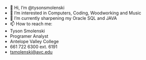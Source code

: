 - 👋 Hi, I’m @tysonsmolenski
- 👀 I’m interested in Computers, Coding, Woodworking and Music
- 🌱 I’m currently sharpening my Oracle SQL and JAVA
- 📫 How to reach me:
- Tyson Smolenski
- Programer Analyst
- Antelope Valley College
- 661 722 6300 ext. 6191
- tsmolenski@avc.edu

<!---
tysonsmolenski/tysonsmolenski is a ✨ special ✨ repository because its `README.md` (this file) appears on your GitHub profile.
You can click the Preview link to take a look at your changes.
--->
